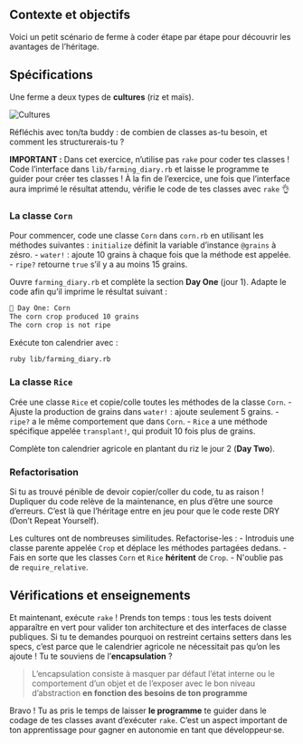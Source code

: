 ## Contexte et objectifs

Voici un petit scénario de ferme à coder étape par étape pour découvrir
les avantages de l’héritage.

## Spécifications

Une ferme a deux types de **cultures** (riz et maïs).

![Cultures](https://raw.githubusercontent.com/lewagon/fullstack-images/master/ruby/farming-diary/crops.svg?sanitize=true)

Réfléchis avec ton/ta buddy : de combien de classes as-tu besoin, et
comment les structurerais-tu ?

**IMPORTANT :** Dans cet exercice, n’utilise pas `rake` pour coder tes
classes ! Code l’interface dans `lib/farming_diary.rb` et laisse le
programme te guider pour créer tes classes ! À la fin de l’exercice, une
fois que l’interface aura imprimé le résultat attendu, vérifie le code
de tes classes avec `rake` 👌

### La classe `Corn`

Pour commencer, code une classe `Corn` dans `corn.rb` en utilisant les
méthodes suivantes : `initialize` définit la variable d’instance
`@grains` à zésro. - `water!` : ajoute 10 grains à chaque fois que la
méthode est appelée. - `ripe?` retourne `true` s’il y a au moins
15 grains.

Ouvre `farming_diary.rb` et complète la section **Day One** (jour 1).
Adapte le code afin qu’il imprime le résultat suivant :

```bash
📝 Day One: Corn
The corn crop produced 10 grains
The corn crop is not ripe
```

Exécute ton calendrier avec :

```bash
ruby lib/farming_diary.rb
```

### La classe `Rice`

Crée une classe `Rice` et copie/colle toutes les méthodes de la classe
`Corn`. - Ajuste la production de grains dans `water!` : ajoute
seulement 5 grains. - `ripe?` a le même comportement que dans `Corn`. -
`Rice` a une méthode spécifique appelée `transplant!`, qui produit
10 fois plus de grains.

Complète ton calendrier agricole en plantant du riz le jour 2 (**Day
Two**).

### Refactorisation

Si tu as trouvé pénible de devoir copier/coller du code, tu as raison !
Dupliquer du code relève de la maintenance, en plus d’être une source
d’erreurs. C’est là que l’héritage entre en jeu pour que le code reste
DRY (Don’t Repeat Yourself).

Les cultures ont de nombreuses similitudes. Refactorise-les : -
Introduis une classe parente appelée `Crop` et déplace les méthodes
partagées dedans. - Fais en sorte que les classes `Corn` et `Rice`
**héritent** de `Crop`. - N'oublie pas de `require_relative`.

## Vérifications et enseignements

Et maintenant, exécute `rake` ! Prends ton temps : tous les tests
doivent apparaître en vert pour valider ton architecture et des
interfaces de classe publiques. Si tu te demandes pourquoi on restreint
certains setters dans les specs, c’est parce que le calendrier agricole
ne nécessitait pas qu’on les ajoute ! Tu te souviens de
l’**encapsulation** ?

> L’encapsulation consiste à masquer par défaut l’état interne ou le
> comportement d’un objet et de l’exposer avec le bon niveau
> d’abstraction **en fonction des besoins de ton programme**

Bravo ! Tu as pris le temps de laisser **le programme** te guider dans
le codage de tes classes avant d’exécuter `rake`. C’est un aspect
important de ton apprentissage pour gagner en autonomie en tant que
développeur·se.
